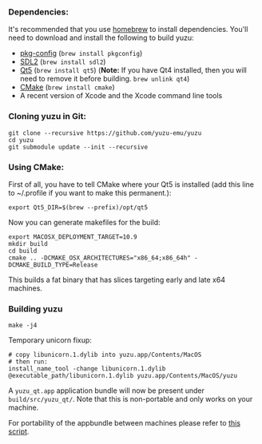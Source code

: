 ### Dependencies:

It's recommended that you use [homebrew](http://brew.sh/) to install dependencies.
You'll need to download and install the following to build yuzu:

* [pkg-config](https://www.freedesktop.org/wiki/Software/pkg-config/) (`brew install pkgconfig`)
* [SDL2](https://www.libsdl.org/download-2.0.php) (`brew install sdl2`)
* [Qt5](https://www.qt.io/download/) (`brew install qt5`) (**Note:** If you have Qt4 installed, then you will need to remove it before building. `brew unlink qt4`)
* [CMake](https://cmake.org/) (`brew install cmake`)
* A recent version of Xcode and the Xcode command line tools

### Cloning yuzu in Git:

```
git clone --recursive https://github.com/yuzu-emu/yuzu
cd yuzu
git submodule update --init --recursive
```

### Using CMake:

First of all, you have to tell CMake where your Qt5 is installed (add this line to ~/.profile if you want to make this permanent.):

```
export Qt5_DIR=$(brew --prefix)/opt/qt5
```

Now you can generate makefiles for the build:
```
export MACOSX_DEPLOYMENT_TARGET=10.9
mkdir build
cd build
cmake .. -DCMAKE_OSX_ARCHITECTURES="x86_64;x86_64h" -DCMAKE_BUILD_TYPE=Release
```

This builds a fat binary that has slices targeting early and late x64 machines.

### Building yuzu

```
make -j4
```

Temporary unicorn fixup:

```
# copy libunicorn.1.dylib into yuzu.app/Contents/MacOS 
# then run:
install_name_tool -change libunicorn.1.dylib @executable_path/libunicorn.1.dylib yuzu.app/Contents/MacOS/yuzu
```

A `yuzu_qt.app` application bundle will now be present under `build/src/yuzu_qt/`. Note that this is non-portable and only works on your machine.

For portability of the appbundle between machines please refer to [this script](https://github.com/yuzu-emu/yuzu/blob/master/.travis/macos/upload.sh).